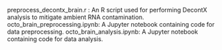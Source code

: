 preprocess_decontx_brain.r : An R script used for performing DecontX analysis to mitigate ambient RNA contamination.
octo_brain_preprocessing.ipynb: A Jupyter notebook containing code for data preprocessing.
octo_brain_analysis.ipynb: A Jupyter notebook containing code for data analysis.